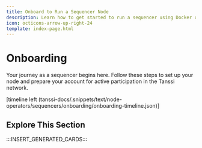 ```yaml
---
title: Onboard to Run a Sequencer Node
description: Learn how to get started to run a sequencer using Docker or Systemd to participate in the protocol, provide block production services, and earn rewards.
icon: octicons-arrow-up-right-24
template: index-page.html
---
```


# Onboarding

Your journey as a sequencer begins here. Follow these steps to set up your node and prepare your account for active participation in the Tanssi network.

[timeline left (tanssi-docs/.snippets/text/node-operators/sequencers/onboarding/onboarding-timeline.json)]

## Explore This Section

:::INSERT_GENERATED_CARDS:::
